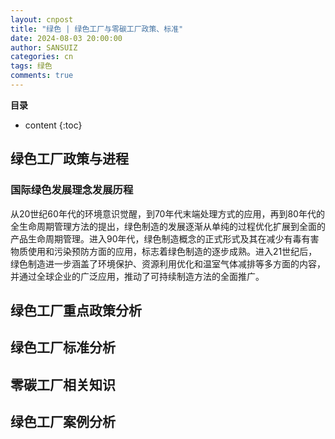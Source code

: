 ```yaml
---
layout: cnpost
title: "绿色 | 绿色工厂与零碳工厂政策、标准"
date: 2024-08-03 20:00:00
author: SANSUIZ
categories: cn
tags: 绿色
comments: true
---
```


__目录__

* content
{:toc}


## 绿色工厂政策与进程

### 国际绿色发展理念发展历程

从20世纪60年代的环境意识觉醒，到70年代末端处理方式的应用，再到80年代的全生命周期管理方法的提出，绿色制造的发展逐渐从单纯的过程优化扩展到全面的产品生命周期管理。进入90年代，绿色制造概念的正式形式及其在减少有毒有害物质使用和污染预防方面的应用，标志着绿色制造的逐步成熟。进入21世纪后，绿色制造进一步涵盖了环境保护、资源利用优化和温室气体减排等多方面的内容，并通过全球企业的广泛应用，推动了可持续制造方法的全面推广。

## 绿色工厂重点政策分析

## 绿色工厂标准分析

## 零碳工厂相关知识

## 绿色工厂案例分析

